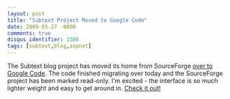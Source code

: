 ```yaml
---
layout: post
title: "Subtext Project Moved to Google Code"
date: 2009-03-27 -0800
comments: true
disqus_identifier: 1508
tags: [subtext,blog,aspnet]
---
```

The Subtext blog project has moved its home from SourceForge [over to
Google Code](http://code.google.com/p/subtext/). The code finished
migrating over today and the SourceForge project has been marked
read-only. I'm excited - the interface is so much lighter weight and
easy to get around in. [Check it
out!](http://code.google.com/p/subtext/)
